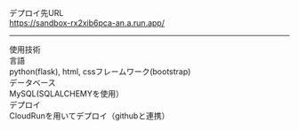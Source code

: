 デプロイ先URL<br>
https://sandbox-rx2xib6pca-an.a.run.app/<br>
<hr>
使用技術<br>
言語<br>
python(flask), html, cssフレームワーク(bootstrap)<br>
データベース<br>
MySQL(SQLALCHEMYを使用）<br>
デプロイ<br>
CloudRunを用いてデプロイ（githubと連携）<br>
